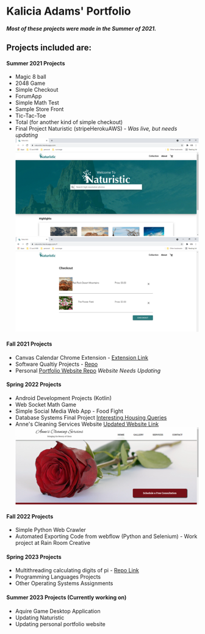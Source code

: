 # Kalicia Adams' Portfolio

##### Most of these projects were made in the Summer of 2021.  

## Projects included are:

#### Summer 2021 Projects
- Magic 8 ball
- 2048 Game
- Simple Checkout 
- ForumApp
- Simple Math Test
- Sample Store Front 
- Tic-Tac-Toe 
- Total (for another kind of simple checkout)
- Final Project Naturistic (stripeHerokuAWS) - *Was live, but needs updating*
![Naturistic Homepage](/assets/img/naturistic_overview.png "Naturistic Homepage")
![Naturistic Cart Page](/assets/img/naturistic_overview_cart.png "Naturistic Checkout Page")


#### Fall 2021 Projects
- Canvas Calendar Chrome Extension - [Extension Link](https://chrome.google.com/webstore/detail/canvas-calender-note-taki/kbkdkicbnjddjpmeofjefdjaeglikmeg)
- Software Qualtiy Projects - [Repo](https://github.com/kally1009/softwareQuality)
- Personal [Portfolio Website Repo](https://github.com/kally1009/kally1009.github.io) *Website Needs Updating*

#### Spring 2022 Projects
- Android Development Projects (Kotlin)
- Web Socket Math Game
- Simple Social Media Web App - Food Fight
- Database Systems Final Project [Interesting Housing Queries](https://github.com/kally1009/cs4307-FinalProject)
- Anne's Cleaning Services Website [Updated Website Link](https://www.annescleaningservices.com/)
![Anne's Cleaning Services Homepage](/assets/img/annesCleaningServices_homepage.png "Anne's Cleaning Services Homepage")

#### Fall 2022 Projects
- Simple Python Web Crawler
- Automated Exporting Code from webflow (Python and Selenium) - Work project at Rain Room Creative

#### Spring 2023 Projects
- Multithreading calculating digits of pi - [Repo Link](https://github.com/kally1009/multiThreaded-pi)
- Programming Languages Projects
- Other Operating Systems Assignments

#### Summer 2023 Projects (Currently working on)
- Aquire Game Desktop Application
- Updating Naturistic
- Updating personal portfolio website



